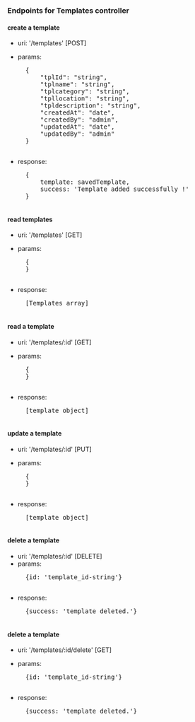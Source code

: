 ### Endpoints for Templates controller

#### create a template
- uri: '/templates' [POST]
- params:  
    <pre>
    {
        "tplId": "string",
        "tplname": "string",
        "tplcategory": "string",
        "tpllocation": "string",
        "tpldescription": "string",
        "createdAt": "date",
        "createdBy": "admin",
        "updatedAt": "date",
        "updatedBy": "admin"
    } 
    </pre>
  
- response:  
     <pre>
    {
        template: savedTemplate,
        success: 'Template added successfully !'
    }
    </pre>

#### read templates
- uri: '/templates' [GET]
- params:  
    <pre>
    {
    } 
    </pre>
  
- response:  
    <pre>
    [Templates array]
    </pre>


#### read a template
- uri: '/templates/:id' [GET]
- params:  
    <pre>
    {
    } 
    </pre>
  
- response:  
    <pre>
    [template object]
    </pre>


#### update a template
- uri: '/templates/:id' [PUT]
- params:  
    <pre>
    {
    } 
    </pre>
  
- response:  
    <pre>
    [template object]
    </pre>


#### delete a template
- uri: '/templates/:id' [DELETE]
- params:  
    <pre>
    {id: 'template_id-string'}
    </pre>
- response:  
    <pre>
    {success: 'template deleted.'}
    </pre>


#### delete a template
- uri: '/templates/:id/delete' [GET]
- params:  
   <pre>
    {id: 'template_id-string'}
    </pre>
  
- response:  
  <pre>
    {success: 'template deleted.'}
    </pre>


